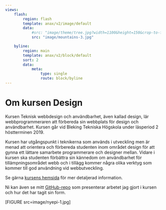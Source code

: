 ```yaml
---
views:
    flash:
        region: flash
        template: anax/v2/image/default
        data:
            #src: "image/theme/tree.jpg?width=1100&height=150&crop-to-fit&area=0,0,30,0"
            src: "image/mountains-3.jpg"

    byline:
        region: main
        template: anax/v2/block/default
        sort: 2
        data:
            meta:
                type: single
                route: block/byline
---
```

Om kursen Design
=========================

Kursen Teknisk webbdesign och användbarhet, även kallad design, lär webbprogrammeraren att förbereda sin webbplats för design och användbarhet. Kursen går vid Bleking Tekniska Högskola under läsperiod 2 höstterminen 2019.

Kursen har utgångspunkt i teknikerna som används i utveckling men är menad att orientera och förbereda studenten inom området design för att gynna ett lättare samarbete programmerare och designer mellan. Vidare i kursen ska studenten förbättra sin kännedom om användbarhet för tillämpningsområdet webb och i tillägg kommer några olika verktyg som kommer till god användning vid webbutveckling.

Se gärna <a href="https://dbwebb.se/kurser/design-v2" target="_blank">kursens hemsida</a> för mer detaljerad information.

Ni kan även se mitt <a href="https://github.com/DMoest/design_v2" target="_blank">GitHub-repo</a> som presenterar arbetet jag gjort i kursen och hur det har tagit sin form.

[FIGURE src=image/nyepi-1.jpg]
